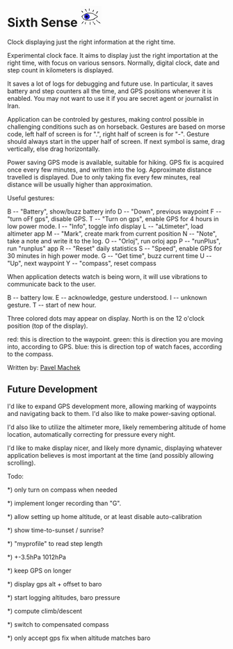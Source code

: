 # Sixth Sense ![](app.png)

Clock displaying just the right information at the right time.

Experimental clock face. It aims to display just the right importation
at the right time, with focus on various sensors. Normally, digital
clock, date and step count in kilometers is displayed.

It saves a lot of logs for debugging and future use. In particular, it
saves battery and step counters all the time, and GPS positions
whenever it is enabled. You may not want to use it if you are secret
agent or journalist in Iran.

Application can be controled by gestures, making control possible in
challenging conditions such as on horseback. Gestures are based on
morse code, left half of screen is for ".", right half of screen is
for "-". Gesture should always start in the upper half of screen. If
next symbol is same, drag vertically, else drag horizontally.

Power saving GPS mode is available, suitable for hiking. GPS fix is
acquired once every few minutes, and written into the log. Approximate
distance travelled is displayed. Due to only taking fix every few
minutes, real distance will be usually higher than approximation.

Useful gestures:

 B -- "Battery", show/buzz battery info
D -- "Down", previous waypoint
F -- "turn oFf gps", disable GPS.
T -- "Turn on gps", enable GPS for 4 hours in low power mode.
I -- "Info", toggle info display
 L -- "aLtimeter", load altimeter app
M -- "Mark", create mark from current position
N -- "Note", take a note and write it to the log.
 O -- "Orloj", run orloj app
 P -- "runPlus", run "runplus" app
R -- "Reset" daily statistics
S -- "Speed", enable GPS for 30 minutes in high power mode.
 G -- "Get time", buzz current time
U -- "Up", next waypoint
Y -- "compass", reset compass

When application detects watch is being worn, it will use vibrations
to communicate back to the user.

B -- battery low.
E -- acknowledge, gesture understood.
I -- unknown gesture.
T -- start of new hour.

Three colored dots may appear on display. North is on the 12 o'clock
position (top of the display).

red: this is direction to the waypoint.
green: this is direction you are moving into, according to GPS.
blue: this is direction top of watch faces, according to the compass.

Written by: [Pavel Machek](https://github.com/pavelmachek)

## Future Development

I'd like to expand GPS development more, allowing marking of waypoints
and navigating back to them. I'd also like to make power-saving
optional.

I'd also like to utilize the altimeter more, likely remembering
altitude of home location, automatically correcting for pressure every
night.

I'd like to make display nicer, and likely more dynamic, displaying
whatever application believes is most important at the time (and
possibly allowing scrolling).

Todo:

*) only turn on compass when needed

*) implement longer recording than "G".

*) allow setting up home altitude, or at least disable auto-calibration

*) show time-to-sunset / sunrise?

*) "myprofile" to read step length

*) +-3.5hPa 1012hPa

*) keep GPS on longer

*) display gps alt + offset to baro

*) start logging altitudes, baro pressure

*) compute climb/descent

*) switch to compensated compass

*) only accept gps fix when altitude matches baro